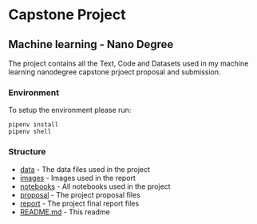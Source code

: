 # Capstone Project
## Machine learning - Nano Degree

The project contains all the Text, Code and Datasets used in my machine learning nanodegree capstone prjoect proposal and submission.

### Environment
To setup the environment please run:
```
pipenv install
pipenv shell
```
### Structure
- [data](data/) - The data files used in the project
- [images](images/) - Images used in the report
- [notebooks](notebooks/) - All notebooks used in the project
- [proposal](proposal/) - The project proposal files
- [report](report/) - The project final report files
- [README.md](README.md) - This readme
